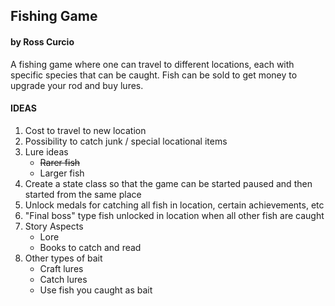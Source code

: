 ## Fishing Game
#### by Ross Curcio
A fishing game where one can travel to different locations, each with specific species that can be caught. Fish can be sold to get money to upgrade your rod and buy lures. 

#### IDEAS
    
1. Cost to travel to new location
2. Possibility to catch junk / special locational items
3. Lure ideas
    * ~~Rarer fish~~
    * Larger fish
4. Create a state class so that the game can be started paused and then started from the same place
5. Unlock medals for catching all fish in location, certain achievements, etc 
6. "Final boss" type fish unlocked in location when all other fish are caught
7. Story Aspects
    * Lore
    * Books to catch and read
8. Other types of bait
    * Craft lures
    * Catch lures
    * Use fish you caught as bait
